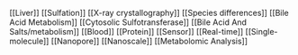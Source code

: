 [[Liver]]
[[Sulfation]]
[[X-ray crystallography]]
[[Species differences]]
[[Bile Acid Metabolism]]
[[Cytosolic Sulfotransferase]]
[[Bile Acid And Salts/metabolism]]
[[Blood]]
[[Protein]]
[[Sensor]]
[[Real-time]]
[[Single-molecule]]
[[Nanopore]]
[[Nanoscale]]
[[Metabolomic Analysis]]
